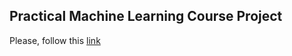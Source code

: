 ## Practical Machine Learning Course Project


Please, follow this [link](file:///C:/data/GitHub/datasciencecoursera/index.html)
